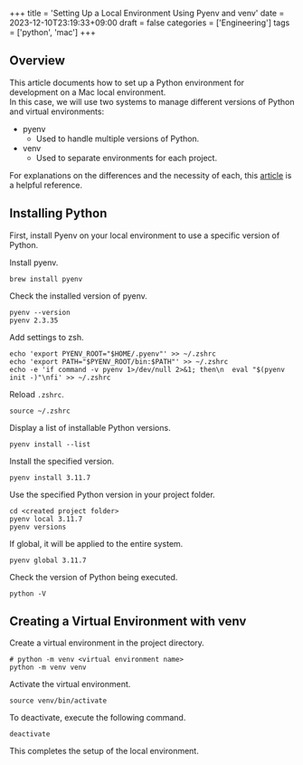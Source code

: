 +++
title = 'Setting Up a Local Environment Using Pyenv and venv'
date = 2023-12-10T23:19:33+09:00
draft = false
categories = ['Engineering']
tags = ['python', 'mac']
+++

## Overview
This article documents how to set up a Python environment for development on a Mac local environment.  
In this case, we will use two systems to manage different versions of Python and virtual environments:

* pyenv
  * Used to handle multiple versions of Python.
* venv
  * Used to separate environments for each project.

For explanations on the differences and the necessity of each, this [article](https://jimaru.blog/programming/python/venv_pyenv_choice/) is a helpful reference.

## Installing Python
First, install Pyenv on your local environment to use a specific version of Python.

Install pyenv.

```shell
brew install pyenv
```

Check the installed version of pyenv.

```shell
pyenv --version
pyenv 2.3.35
```

Add settings to zsh.

```shell
echo 'export PYENV_ROOT="$HOME/.pyenv"' >> ~/.zshrc    
echo 'export PATH="$PYENV_ROOT/bin:$PATH"' >> ~/.zshrc
echo -e 'if command -v pyenv 1>/dev/null 2>&1; then\n  eval "$(pyenv init -)"\nfi' >> ~/.zshrc
```

Reload `.zshrc`.

```shell
source ~/.zshrc
```

Display a list of installable Python versions.

```shell
pyenv install --list
```

Install the specified version.

```shell
pyenv install 3.11.7
```

Use the specified Python version in your project folder.

```shell
cd <created project folder>
pyenv local 3.11.7
pyenv versions
```
If global, it will be applied to the entire system.

```shell
pyenv global 3.11.7
```

Check the version of Python being executed.

```shell
python -V
```

## Creating a Virtual Environment with venv

Create a virtual environment in the project directory.

```shell
# python -m venv <virtual environment name>
python -m venv venv
```

Activate the virtual environment.

```shell
source venv/bin/activate
```

To deactivate, execute the following command.

```shell
deactivate
```

This completes the setup of the local environment.